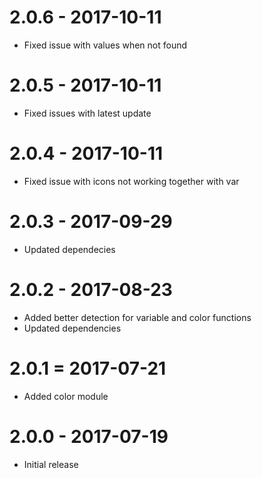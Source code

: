 # 2.0.6 - 2017-10-11
* Fixed issue with values when not found

# 2.0.5 - 2017-10-11
* Fixed issues with latest update

# 2.0.4 - 2017-10-11
* Fixed issue with icons not working together with var

# 2.0.3 - 2017-09-29
* Updated dependecies

# 2.0.2 - 2017-08-23
* Added better detection for variable and color functions
* Updated dependencies

# 2.0.1 = 2017-07-21
* Added color module

# 2.0.0 - 2017-07-19
* Initial release